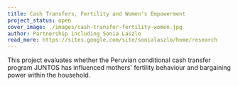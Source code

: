 ```yaml
---
title: Cash Transfers, Fertility and Women's Empowerment
project_status: open
cover_image: ./images/cash-transfer-fertility-women.jpg
author: Partnership including Sonia Laszlo
read_more: https://sites.google.com/site/sonialaszlo/home/research
---
```


<p>This project evaluates whether the Peruvian conditional cash transfer program JUNTOS has influenced mothers' fertility behaviour and bargaining power within the household.</p>
